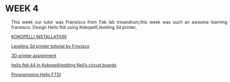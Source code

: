 <div 
style="width:800px; margin:0 auto;">


# WEEK 4

<div align="justify" style="margin-left:2.5%" style="margin-right:3%">

This week our tutor was Fransisco from Fab lab trivandrum,this week was such an awsome learning week with fransisco.
Design Hello ftdi using Kokopelli,leveling 3d printer, 

[KOKOPELLI INSTALLATION](week4.1.html)

[Leveling 3d printer tutorial by Frncisco](week4.2.html)

[3D printer assignment](week4.3.html)

[hello.ftdi.44 in Kokopelli(editing Neil’s circuit boards](week4.4.html)

[Programming Hello FTDI](week4.5.html)


</div>



</div>


